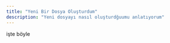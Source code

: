 ```yaml
---
title: "Yeni Bir Dosya Oluşturdum"
description: "Yeni dosyayı nasıl oluşturdğuumu anlatıyorum"
---
```


işte böyle
